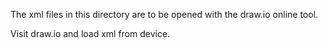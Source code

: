 The xml files in this directory are to be opened with the draw.io online tool.

Visit draw.io and load xml from device.
